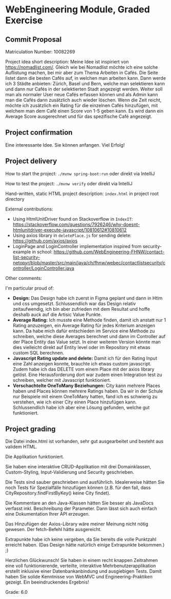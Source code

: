 # WebEngineering Module, Graded Exercise

## Commit Proposal

Matriculation Number: 10082269

Project idea short description:
Meine Idee ist inspiriert von https://nomadlist.com/. Gleich wie bei Nomadlist möchte ich eine solche Auflistung machen,
bei mir aber zum Thema Arbeiten in Cafés. Die Seite listet dann die besten Cafés auf, in welchen man arbeiten kann. 
Dann werde ich 3 Städte anbieten: Zürich, Basel und Bern, welche man selektieren kann und dann nur Cafés in der selektierten
Stadt angezeigt werden. Weiter soll man als normaler User neue Cafés erfassen können und als Admin kann man die Cafés 
dann zusätzlich auch wieder löschen. Wenn die Zeit reicht, möchte ich zusätzlich ein Rating für die einzelnen Cafés hinzufügen,
mit welchem man dem Café einen Score von 1-5 geben kann. Es wird dann ein Average Score ausgerechnet und für das spezifische Café angezeigt.


## Project confirmation

Eine interessante Idee. Sie können anfangen. Viel Erfolg!


## Project delivery <to be filled by student>

How to start the project: `./mvnw spring-boot:run` oder direkt via IntelliJ

How to test the project: `./mvnw verify` oder direkt via IntelliJ

Hand-written, static HTML 
project description: `index.html` in project root directory

External contributions: 
- Using HtmlUnitDriver found on Stackoverflow in `IndexIT`: https://stackoverflow.com/questions/7926246/why-doesnt-htmlunitdriver-execute-javascript/10810612#10810612
- Using axios library in `deletePlace.js` for sending delete: https://github.com/axios/axios
- LoginPage and LoginController implementation inspired from security-example in school: https://github.com/WebEngineering-FHNW/contact-list-security-netopyr/blob/master/src/main/java/ch/fhnw/webec/contactlistsecurity/controller/LoginController.java


Other comments: 

I'm particular proud of:
- **Design:** Das Design habe ich zuerst in Figma geplant und dann in Htlm und css umgesetzt. Schlussendlich war das Design relativ zeitaufwendig, ich bin aber zufrieden mit dem Resultat und hoffe deshalb auck auf die Artisic Value Punkte.
- **Average Rating:** Ich musste eine Methode finden, damit ich anstatt nur 1 Rating anzuzeigen, ein Average Rating für jedes Kriterium anzeigen kann. Da habe mich dafür entschieden im Service eine Methode zu schreiben, welche diese Averages berechnet und dann im Controller auf der Place Entity das Value setzt. In einer weiteren Version könnte man dies vielleicht direkt auf Entity level oder im Repository mit etwas custom SQL berechnen.
- **Javascript Rating update and delete:** Damit ich für den Rating Input eine Zahl anzeigen konnte, brauchte ich etwas custom javascript. Zudem habe ich das DELETE vom einem Place mit der axios library gelöst. Eine Herausforderung dort war zudem einen Integration test zu schreiben, welcher mit Javascript funktioniert.
- **Verschachtelte OneToMany Beziehungen:** City kann mehrere Places haben und Places können mehrere Ratings haben. Da wir in der Schule nur Beispiele mit einem OneToMany hatten, fand ich es schwierig zu verstehen, wie ich einer City einen Place hinzufügen kann. Schlussendlich habe ich aber eine Lösung gefunden, welche gut funktioniert.

## Project grading 

Die Datei index.html ist vorhanden, sehr gut ausgearbeitet und besteht aus validem HTML.

Die Applikation funktioniert.

Sie haben eine interaktive CRUD-Applikation mit drei Domainklassen, Custom-Styling, Input-Validierung und Security geschrieben.

Die Tests sind sauber geschrieben und ausführlich. Idealerweise hätten Sie noch Tests für Spezialfälle hinzufügen können (z.B. für den fall, dass CityRepository.findFirstByKey() keine City findet).

Die Kommentare an den Java-Klassen hätten Sie besser als JavaDocs verfasst inkl. Beschreibung der Parameter. Dann lässt sich auch einfach eine Dokumentation Ihrer API erzeugen.

Das Hinzufügen der Axios-Library wäre meiner Meinung nicht nötig gewesen. Der fetch-Befehl hätte ausgereicht.

Extrapunkte habe ich keine vergeben, da Sie bereits die volle Punktzahl erreicht haben. (Das Design hätte natürlich einige Extrapunkte bekommen.) ;)

Herzlichen Glückwunsch!
Sie haben in einem recht knappen Zeitrahmen eine voll funktionierende, verteilte, interaktive Mehrbenutzerapplikation erstellt inklusive einer Datenbankanbindung und ausgiebigen Tests.
Damit haben Sie solide Kenntnisse von WebMVC und Engineering-Praktiken gezeigt.
Ein beeindruckendes Ergebnis!

Grade: 6.0
